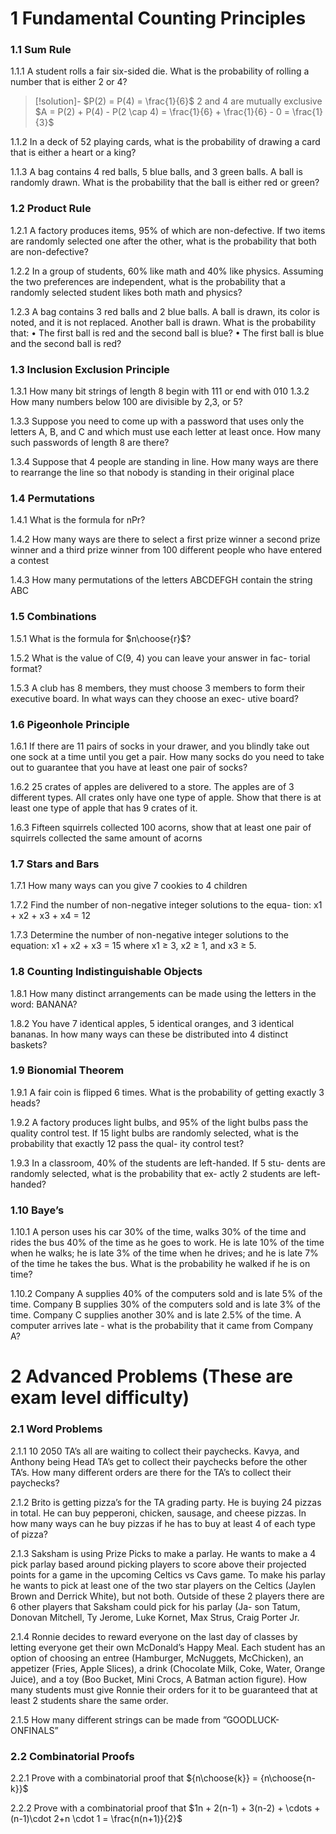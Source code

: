 # 1 Fundamental Counting Principles
### 1.1 Sum Rule
1.1.1 A student rolls a fair six-sided die. What is the probability of rolling a number that is either 2 or 4?

>[!solution]-
$P(2) = P(4) = \frac{1}{6}$
2 and 4 are mutually exclusive
$A = P(2) + P(4) - P(2 \cap 4) = \frac{1}{6} + \frac{1}{6} - 0 = \frac{1}{3}$

1.1.2 In a deck of 52 playing cards, what is the probability of drawing
a card that is either a heart or a king?



1.1.3 A bag contains 4 red balls, 5 blue balls, and 3 green balls. A
ball is randomly drawn. What is the probability that the ball
is either red or green?
### 1.2 Product Rule
1.2.1 A factory produces items, 95% of which are non-defective. If
two items are randomly selected one after the other, what is
the probability that both are non-defective?

1.2.2 In a group of students, 60% like math and 40% like physics.
Assuming the two preferences are independent, what is the
probability that a randomly selected student likes both math
and physics?

1.2.3 A bag contains 3 red balls and 2 blue balls. A ball is drawn, its
color is noted, and it is not replaced. Another ball is drawn.
What is the probability that:
• The first ball is red and the second ball is blue?
• The first ball is blue and the second ball is red?

### 1.3 Inclusion Exclusion Principle
1.3.1 How many bit strings of length 8 begin with 111 or end with
010
1.3.2 How many numbers below 100 are divisible by 2,3, or 5?

1.3.3 Suppose you need to come up with a password that uses only
the letters A, B, and C and which must use each letter at least
once. How many such passwords of length 8 are there?

1.3.4 Suppose that 4 people are standing in line. How many ways
are there to rearrange the line so that nobody is standing in
their original place

### 1.4 Permutations
1.4.1 What is the formula for nPr?

1.4.2 How many ways are there to select a first prize winner a
second prize winner and a third prize winner from 100 different
people who have entered a contest

1.4.3 How many permutations of the letters ABCDEFGH contain
the string ABC

### 1.5 Combinations
1.5.1 What is the formula for $n\choose{r}$?

1.5.2 What is the value of C(9, 4) you can leave your answer in fac-
torial format?

1.5.3 A club has 8 members, they must choose 3 members to form
their executive board. In what ways can they choose an exec-
utive board?

### 1.6 Pigeonhole Principle
1.6.1 If there are 11 pairs of socks in your drawer, and you blindly
take out one sock at a time until you get a pair. How many
socks do you need to take out to guarantee that you have at
least one pair of socks?

1.6.2 25 crates of apples are delivered to a store. The apples are of
3 different types. All crates only have one type of apple. Show
that there is at least one type of apple that has 9 crates of it.

1.6.3 Fifteen squirrels collected 100 acorns, show that at least one
pair of squirrels collected the same amount of acorns

### 1.7 Stars and Bars
1.7.1 How many ways can you give 7 cookies to 4 children

1.7.2 Find the number of non-negative integer solutions to the equa-
tion:
x1 + x2 + x3 + x4 = 12

1.7.3 Determine the number of non-negative integer solutions to the
equation:
x1 + x2 + x3 = 15
where x1 ≥ 3, x2 ≥ 1, and x3 ≥ 5.

### 1.8 Counting Indistinguishable Objects
1.8.1 How many distinct arrangements can be made using the letters
in the word:
BANANA?

1.8.2 You have 7 identical apples, 5 identical oranges, and 3 identical
bananas. In how many ways can these be distributed into 4
distinct baskets?

### 1.9 Bionomial Theorem
1.9.1 A fair coin is flipped 6 times. What is the probability of getting
exactly 3 heads?

1.9.2 A factory produces light bulbs, and 95% of the light bulbs
pass the quality control test. If 15 light bulbs are randomly
selected, what is the probability that exactly 12 pass the qual-
ity control test?

1.9.3 In a classroom, 40% of the students are left-handed. If 5 stu-
dents are randomly selected, what is the probability that ex-
actly 2 students are left-handed?

### 1.10 Baye’s
1.10.1 A person uses his car 30% of the time, walks 30% of the time
and rides the bus 40% of the time as he goes to work. He
is late 10% of the time when he walks; he is late 3% of the
time when he drives; and he is late 7% of the time he takes
the bus. What is the probability he walked if he is on time?

1.10.2 Company A supplies 40% of the computers sold and is late
5% of the time. Company B supplies 30% of the computers
sold and is late 3% of the time. Company C supplies another
30% and is late 2.5% of the time. A computer arrives late -
what is the probability that it came from Company A?

# 2 Advanced Problems (These are exam level difficulty)
### 2.1 Word Problems
2.1.1 10 2050 TA’s all are waiting to collect their paychecks. Kavya,
and Anthony being Head TA’s get to collect their paychecks
before the other TA’s. How many different orders are there
for the TA’s to collect their paychecks?

2.1.2 Brito is getting pizza’s for the TA grading party. He is buying
24 pizzas in total. He can buy pepperoni, chicken, sausage,
and cheese pizzas. In how many ways can he buy pizzas if he
has to buy at least 4 of each type of pizza?

2.1.3 Saksham is using Prize Picks to make a parlay. He wants
to make a 4 pick parlay based around picking players to score
above their projected points for a game in the upcoming Celtics
vs Cavs game. To make his parlay he wants to pick at least
one of the two star players on the Celtics (Jaylen Brown and
Derrick White), but not both. Outside of these 2 players there
are 6 other players that Saksham could pick for his parlay (Ja-
son Tatum, Donovan Mitchell, Ty Jerome, Luke Kornet, Max
Strus, Craig Porter Jr.

2.1.4 Ronnie decides to reward everyone on the last day of classes
by letting everyone get their own McDonald’s Happy Meal.
Each student has an option of choosing an entree (Hamburger,
McNuggets, McChicken), an appetizer (Fries, Apple Slices), a
drink (Chocolate Milk, Coke, Water, Orange Juice), and a toy
(Boo Bucket, Mini Crocs, A Batman action figure). How many
students must give Ronnie their orders for it to be guaranteed
that at least 2 students share the same order.

2.1.5 How many different strings can be made from ”GOODLUCK-
ONFINALS”

### 2.2 Combinatorial Proofs
2.2.1 Prove with a combinatorial proof that ${n\choose{k}} = {n\choose{n-k}}$

2.2.2 Prove with a combinatorial proof that $1n + 2(n-1) + 3(n-2) + \cdots + (n-1)\cdot 2+n \cdot 1 = \frac{n(n+1)}{2}$
